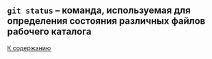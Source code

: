 `git status` – команда, используемая для определения состояния различных файлов рабочего каталога
---
[К содержанию](./contents.md)